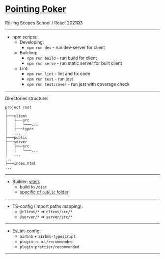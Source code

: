 # [Pointing Poker][task]

Rolling Scopes School / React 2021Q3

---

- npm scripts:
  - Developing:
    - `npm run dev` - run dev-server for client
  - Building:
    - `npm run build` - run build for client
    - `npm run serve` - run static server for built client
  - Lint:
    - `npm run lint` - lint and fix code
    - `npm run test` - run jest
    - `npm run test:cover` - run jest with coverage check

---

Directories structure:

```text
project root
│
├───client
│   ├───src
│   │   └───...
│   ├───types
│   ...
├───public
├───server
│   ├───src
│   │   └───...
│   ...
...
├───index.html
...
```

---

- Builder: [vitejs][vite]
  - build to `/dist`
  - [specific of `public` folder][public]

---

- TS-config (import paths mapping):
  - `@client/*` => `client/src/*`
  - `@server/*` => `server/src/*`

---

- EsLint-config:
  - `airbnb` + `airbnb-typescript`
  - `plugin:react/recommended`
  - `plugin:prettier/recommended`

---

[task]: https://github.com/rolling-scopes-school/tasks/blob/master/tasks/react/pointing-poker.md
[vite]: https://vitejs.dev/
[public]: https://vitejs.dev/guide/assets.html#the-public-directory

